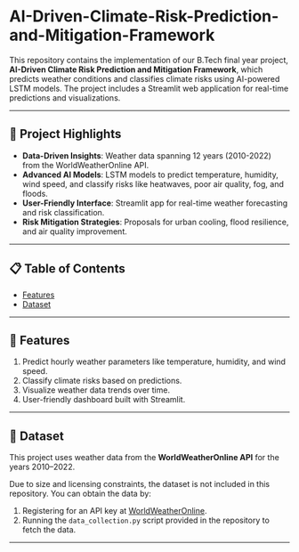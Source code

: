 # AI-Driven-Climate-Risk-Prediction-and-Mitigation-Framework

This repository contains the implementation of our B.Tech final year project, **AI-Driven Climate Risk Prediction and Mitigation Framework**, which predicts weather conditions and classifies climate risks using AI-powered LSTM models. The project includes a Streamlit web application for real-time predictions and visualizations.

---

## 🔑 Project Highlights

- **Data-Driven Insights**: Weather data spanning 12 years (2010-2022) from the WorldWeatherOnline API.
- **Advanced AI Models**: LSTM models to predict temperature, humidity, wind speed, and classify risks like heatwaves, poor air quality, fog, and floods.
- **User-Friendly Interface**: Streamlit app for real-time weather forecasting and risk classification.
- **Risk Mitigation Strategies**: Proposals for urban cooling, flood resilience, and air quality improvement.

---

## 📋 Table of Contents

- [Features](#features)
- [Dataset](#dataset)

---

## 🌟 Features

1. Predict hourly weather parameters like temperature, humidity, and wind speed.
2. Classify climate risks based on predictions.
3. Visualize weather data trends over time.
4. User-friendly dashboard built with Streamlit.

---

## 📂 Dataset

This project uses weather data from the **WorldWeatherOnline API** for the years 2010–2022.

Due to size and licensing constraints, the dataset is not included in this repository. You can obtain the data by:
1. Registering for an API key at [WorldWeatherOnline](https://www.worldweatheronline.com/).
2. Running the `data_collection.py` script provided in the repository to fetch the data.

---
